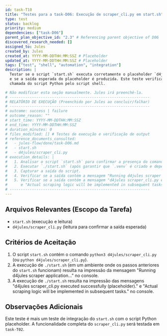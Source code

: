 ```yaml
---
id: task-T10
title: "Testes para a task-D06: Execução de scraper_cli.py em start.sh"
type: test
status: backlog
priority: medium
dependencies: ["task-D06"]
parent_plan_objective_id: "2.3" # Referencing parent objective of D06
discovered_research_needed: []
assigned_to: Jules
created_by: Jules
created_at: YYYY-MM-DDTHH:MM:SSZ # Placeholder
updated_at: YYYY-MM-DDTHH:MM:SSZ # Placeholder
tags: ["test", "shell", "automation", "integration"]
description: |
  Testar se o script `start.sh` executa corretamente o placeholder `d4jules/scraper_cli.py`
  e se a saída esperada do placeholder é produzida. Este teste verifica a integração da
  chamada do script Python pelo script shell.

# Não modificar esta seção manualmente. Jules irá preenchê-la.
# ---------------------------------------------------------------
# RELATÓRIO DE EXECUÇÃO (Preenchido por Jules ao concluir/falhar)
# ---------------------------------------------------------------
# outcome: success | failure
# outcome_reason: ""
# start_time: YYYY-MM-DDTHH:MM:SSZ
# end_time: YYYY-MM-DDTHH:MM:SSZ
# duration_minutes: 0
# files_modified: [] # Testes de execução e verificação de output
# reference_documents_consulted:
#   - jules-flow/done/task-D06.md
#   - start.sh
#   - d4jules/scraper_cli.py
# execution_details: |
#   1. Analisar o script `start.sh` para confirmar a presença do comando `python3 d4jules/scraper_cli.py`.
#   2. Executar `./start.sh` (após garantir que `.venv` é criado e dependências são instaladas por ele).
#   3. Capturar a saída do script.
#   4. Verificar se a saída contém a mensagem "Running d4jules scraper application..."
#   5. Verificar se a saída contém a mensagem "d4jules scraper_cli.py executed successfully (placeholder)."
#      e "Actual scraping logic will be implemented in subsequent tasks."
# ---------------------------------------------------------------
---
```


## Arquivos Relevantes (Escopo da Tarefa)
* `start.sh` (execução e leitura)
* `d4jules/scraper_cli.py` (leitura para confirmar a saída esperada)

## Critérios de Aceitação
1.  O script `start.sh` contém o comando `python3 d4jules/scraper_cli.py` (ou `python d4jules/scraper_cli.py`).
2.  A execução de `./start.sh` (em um ambiente onde os passos anteriores do `start.sh` funcionam) resulta na impressão da mensagem "Running d4jules scraper application..." no console.
3.  A execução de `./start.sh` resulta na impressão das mensagens "d4jules scraper_cli.py executed successfully (placeholder)." e "Actual scraping logic will be implemented in subsequent tasks." no console.

## Observações Adicionais
Este teste é mais um teste de integração do `start.sh` com o script Python placeholder.
A funcionalidade completa do `scraper_cli.py` será testada em `task-T02`.
```
